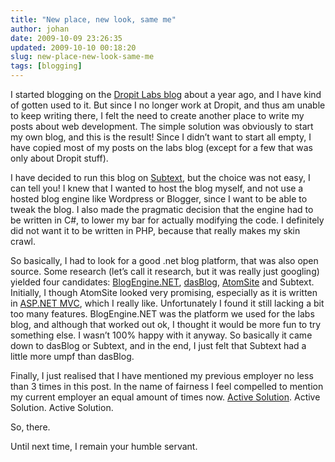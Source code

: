```yaml
---
title: "New place, new look, same me"
author: johan
date: 2009-10-09 23:26:35
updated: 2009-10-10 00:18:20
slug: new-place-new-look-same-me
tags: [blogging]
---
```


I started blogging on the [Dropit Labs blog](http://labs.dropit.se/blogs) about a year ago, and I have kind of gotten used to it. But since I no longer work at Dropit, and thus am unable to keep writing there, I felt the need to create another place to write my posts about web development. The simple solution was obviously to start my own blog, and this is the result! Since I didn’t want to start all empty, I have copied most of my posts on the labs blog (except for a few that was only about Dropit stuff).

I have decided to run this blog on [Subtext](http://www.subtextproject.com/), but the choice was not easy, I can tell you! I knew that I wanted to host the blog myself, and not use a hosted blog engine like Wordpress or Blogger, since I want to be able to tweak the blog. I also made the pragmatic decision that the engine had to be written in C#, to lower my bar for actually modifying the code. I definitely did not want it to be written in PHP, because that really makes my skin crawl.

So basically, I had to look for a good .net blog platform, that was also open source. Some research (let’s call it research, but it was really just googling) yielded four candidates: [BlogEngine.NET](http://www.dotnetblogengine.net/), [dasBlog](http://www.dasblog.info/), [AtomSite](http://atomsite.net/) and Subtext. Initially, I though AtomSite looked very promising, especially as it is written in [ASP.NET MVC](http://asp.net/mvc), which I really like. Unfortunately I found it still lacking a bit too many features. BlogEngine.NET was the platform we used for the labs blog, and although that worked out ok, I thought it would be more fun to try something else. I wasn’t 100% happy with it anyway. So basically it came down to dasBlog or Subtext, and in the end, I just felt that Subtext had a little more umpf than dasBlog.

Finally, I just realised that I have mentioned my previous employer no less than 3 times in this post. In the name of fairness I feel compelled to mention my current employer an equal amount of times now. [Active Solution](http://www.activesolution.se). Active Solution. Active Solution.

So, there.

Until next time, I remain your humble servant.